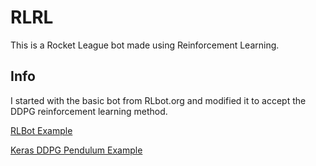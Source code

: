 # RLRL
This is a Rocket League bot made using Reinforcement Learning.

## Info
I started with the basic bot from RLbot.org and modified it to accept the DDPG reinforcement learning method.

[RLBot Example](https://github.com/RLBot/RLBotPythonExample)

[Keras DDPG Pendulum Example](https://keras.io/examples/rl/ddpg_pendulum/)
